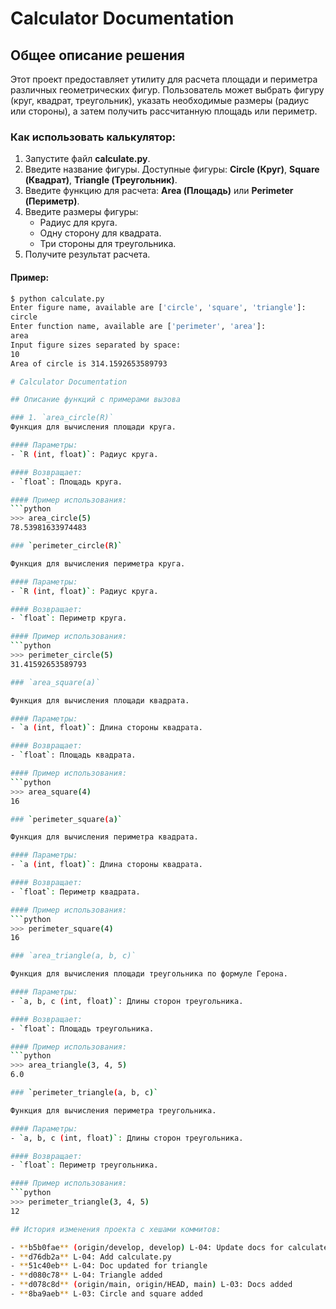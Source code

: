 # Calculator Documentation

## Общее описание решения
Этот проект предоставляет утилиту для расчета площади и периметра различных геометрических фигур. Пользователь может выбрать фигуру (круг, квадрат, треугольник), указать необходимые размеры (радиус или стороны), а затем получить рассчитанную площадь или периметр.

### Как использовать калькулятор:
1. Запустите файл **calculate.py**.
2. Введите название фигуры. Доступные фигуры: **Circle (Круг)**, **Square (Квадрат)**, **Triangle (Треугольник)**.
3. Введите функцию для расчета: **Area (Площадь)** или **Perimeter (Периметр)**.
4. Введите размеры фигуры:
   - Радиус для круга.
   - Одну сторону для квадрата.
   - Три стороны для треугольника.
5. Получите результат расчета.

#### Пример:
```bash
$ python calculate.py
Enter figure name, available are ['circle', 'square', 'triangle']:
circle
Enter function name, available are ['perimeter', 'area']:
area
Input figure sizes separated by space:
10
Area of circle is 314.1592653589793

# Calculator Documentation

## Описание функций с примерами вызова

### 1. `area_circle(R)`
Функция для вычисления площади круга.

#### Параметры:
- `R (int, float)`: Радиус круга.

#### Возвращает:
- `float`: Площадь круга.

#### Пример использования:
```python
>>> area_circle(5)
78.53981633974483

### `perimeter_circle(R)`

Функция для вычисления периметра круга.

#### Параметры:
- `R (int, float)`: Радиус круга.

#### Возвращает:
- `float`: Периметр круга.

#### Пример использования:
```python
>>> perimeter_circle(5)
31.41592653589793

### `area_square(a)`

Функция для вычисления площади квадрата.

#### Параметры:
- `a (int, float)`: Длина стороны квадрата.

#### Возвращает:
- `float`: Площадь квадрата.

#### Пример использования:
```python
>>> area_square(4)
16

### `perimeter_square(a)`

Функция для вычисления периметра квадрата.

#### Параметры:
- `a (int, float)`: Длина стороны квадрата.

#### Возвращает:
- `float`: Периметр квадрата.

#### Пример использования:
```python
>>> perimeter_square(4)
16

### `area_triangle(a, b, c)`

Функция для вычисления площади треугольника по формуле Герона.

#### Параметры:
- `a, b, c (int, float)`: Длины сторон треугольника.

#### Возвращает:
- `float`: Площадь треугольника.

#### Пример использования:
```python
>>> area_triangle(3, 4, 5)
6.0

### `perimeter_triangle(a, b, c)`

Функция для вычисления периметра треугольника.

#### Параметры:
- `a, b, c (int, float)`: Длины сторон треугольника.

#### Возвращает:
- `float`: Периметр треугольника.

#### Пример использования:
```python
>>> perimeter_triangle(3, 4, 5)
12

## История изменения проекта с хешами коммитов:

- **b5b0fae** (origin/develop, develop) L-04: Update docs for calculate.py
- **d76db2a** L-04: Add calculate.py
- **51c40eb** L-04: Doc updated for triangle
- **d080c78** L-04: Triangle added
- **d078c8d** (origin/main, origin/HEAD, main) L-03: Docs added
- **8ba9aeb** L-03: Circle and square added

